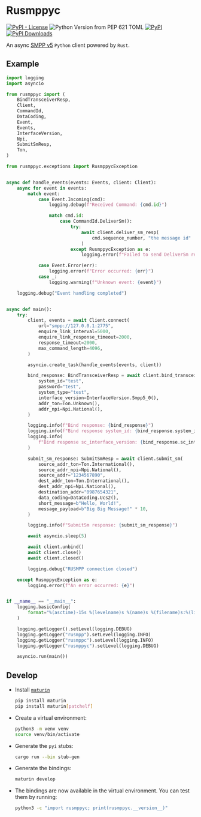 # Rusmppyc

[![PyPI - License](https://img.shields.io/pypi/l/rusmppyc)](https://github.com/JadKHaddad/Rusmpp?tab=readme-ov-file#license)
![Python Version from PEP 621 TOML](https://img.shields.io/python/required-version-toml?tomlFilePath=https%3A%2F%2Fraw.githubusercontent.com%2FJadKHaddad%2FRusmpp%2Frefs%2Fheads%2Fmain%2Frusmppy%2Frusmppyc%2Fpyproject.toml&logo=python)
[![PyPI](https://img.shields.io/pypi/v/rusmppyc?logo=python)](https://pypi.org/project/rusmppyc/)
[![PyPI Downloads](https://static.pepy.tech/badge/rusmppyc)](https://pepy.tech/projects/rusmppyc)

An async [SMPP v5](https://smpp.org/SMPP_v5.pdf) `Python` client powered by `Rust`.

## Example

```python
import logging
import asyncio

from rusmppyc import (
    BindTransceiverResp,
    Client,
    CommandId,
    DataCoding,
    Event,
    Events,
    InterfaceVersion,
    Npi,
    SubmitSmResp,
    Ton,
)

from rusmppyc.exceptions import RusmppycException


async def handle_events(events: Events, client: Client):
    async for event in events:
        match event:
            case Event.Incoming(cmd):
                logging.debug(f"Received Command: {cmd.id}")

                match cmd.id:
                    case CommandId.DeliverSm():
                        try:
                            await client.deliver_sm_resp(
                                cmd.sequence_number, "the message id"
                            )
                        except RusmppycException as e:
                            logging.error(f"Failed to send DeliverSm response: {e}")

            case Event.Error(err):
                logging.error(f"Error occurred: {err}")
            case _:
                logging.warning(f"Unknown event: {event}")

    logging.debug("Event handling completed")


async def main():
    try:
        client, events = await Client.connect(
            url="smpp://127.0.0.1:2775",
            enquire_link_interval=5000,
            enquire_link_response_timeout=2000,
            response_timeout=2000,
            max_command_length=4096,
        )

        asyncio.create_task(handle_events(events, client))

        bind_response: BindTransceiverResp = await client.bind_transceiver(
            system_id="test",
            password="test",
            system_type="test",
            interface_version=InterfaceVersion.Smpp5_0(),
            addr_ton=Ton.Unknown(),
            addr_npi=Npi.National(),
        )

        logging.info(f"Bind response: {bind_response}")
        logging.info(f"Bind response system_id: {bind_response.system_id}")
        logging.info(
            f"Bind response sc_interface_version: {bind_response.sc_interface_version}"
        )

        submit_sm_response: SubmitSmResp = await client.submit_sm(
            source_addr_ton=Ton.International(),
            source_addr_npi=Npi.National(),
            source_addr="1234567890",
            dest_addr_ton=Ton.International(),
            dest_addr_npi=Npi.National(),
            destination_addr="0987654321",
            data_coding=DataCoding.Ucs2(),
            short_message=b"Hello, World!",
            message_payload=b"Big Big Message!" * 10,
        )

        logging.info(f"SubmitSm response: {submit_sm_response}")

        await asyncio.sleep(5)

        await client.unbind()
        await client.close()
        await client.closed()

        logging.debug("RUSMPP connection closed")

    except RusmppycException as e:
        logging.error(f"An error occurred: {e}")


if __name__ == "__main__":
    logging.basicConfig(
        format="%(asctime)-15s %(levelname)s %(name)s %(filename)s:%(lineno)d %(message)s"
    )

    logging.getLogger().setLevel(logging.DEBUG)
    logging.getLogger("rusmpp").setLevel(logging.INFO)
    logging.getLogger("rusmppc").setLevel(logging.INFO)
    logging.getLogger("rusmppyc").setLevel(logging.DEBUG)

    asyncio.run(main())
```

## Develop

- Install [`maturin`](https://www.maturin.rs/installation.html)

    ```bash
    pip install maturin
    pip install maturin[patchelf]
    ```

- Create a virtual environment:

  ```bash
  python3 -m venv venv
  source venv/bin/activate
  ```

- Generate the `pyi` stubs:

  ```bash
  cargo run --bin stub-gen
  ```

- Generate the bindings:

  ```bash
  maturin develop
  ```

- The bindings are now available in the virtual environment. You can test them by running:

  ```bash
  python3 -c "import rusmppyc; print(rusmppyc.__version__)"
  ```

